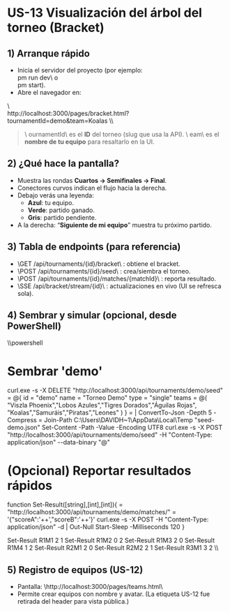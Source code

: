 ﻿# US-13  Visualización del árbol del torneo (Bracket)

## 1) Arranque rápido
- Inicia el servidor del proyecto (por ejemplo: \
pm run dev\ o \
pm start\).
- Abre el navegador en:

\\\
http://localhost:3000/pages/bracket.html?tournamentId=demo&team=Koalas
\\\

> \	ournamentId\ es el **ID** del torneo (slug que usa la API).
> \	eam\ es el **nombre de tu equipo** para resaltarlo en la UI.

## 2) ¿Qué hace la pantalla?
- Muestra las rondas **Cuartos → Semifinales → Final**.
- Conectores curvos indican el flujo hacia la derecha.
- Debajo verás una leyenda:
  - **Azul**: tu equipo.
  - **Verde**: partido ganado.
  - **Gris**: partido pendiente.
- A la derecha: “**Siguiente de mi equipo**” muestra tu próximo partido.

## 3) Tabla de endpoints (para referencia)
- \GET  /api/tournaments/{id}/bracket\ : obtiene el bracket.
- \POST /api/tournaments/{id}/seed\     : crea/siembra el torneo.
- \POST /api/tournaments/{id}/matches/{matchId}\ : reporta resultado.
- \SSE  /api/bracket/stream/{id}\       : actualizaciones en vivo (UI se refresca sola).

## 4) Sembrar y simular (opcional, desde PowerShell)
\\\powershell
# Sembrar 'demo'
curl.exe -s -X DELETE "http://localhost:3000/api/tournaments/demo/seed"
 = @{
  id = "demo"
  name = "Torneo Demo"
  type = "single"
  teams = @(
    "Viszla Phoenix","Lobos Azules","Tigres Dorados","Águilas Rojas",
    "Koalas","Samuráis","Piratas","Leones"
  )
}
 =  | ConvertTo-Json -Depth 5 -Compress
 = Join-Path C:\Users\DAVIDH~1\AppData\Local\Temp "seed-demo.json"
Set-Content -Path  -Value  -Encoding UTF8
curl.exe -s -X POST "http://localhost:3000/api/tournaments/demo/seed" 
  -H "Content-Type: application/json" --data-binary "@"

# (Opcional) Reportar resultados rápidos
function Set-Result([string],[int],[int]){
     = "http://localhost:3000/api/tournaments/demo/matches/"
   = '{"scoreA":'++',"scoreB":'++'}'
  curl.exe -s -X POST  -H "Content-Type: application/json" -d  | Out-Null
  Start-Sleep -Milliseconds 120
}

Set-Result R1M1 2 1
Set-Result R1M2 0 2
Set-Result R1M3 2 0
Set-Result R1M4 1 2
Set-Result R2M1 2 0
Set-Result R2M2 2 1
Set-Result R3M1 3 2
\\\

## 5) Registro de equipos (US-12)
- Pantalla: \http://localhost:3000/pages/teams.html\
- Permite crear equipos con nombre y avatar. (La etiqueta US-12 fue retirada del header para vista pública.)
